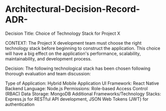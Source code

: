 # Architectural-Decision-Record-ADR-

Decision Title: Choice of Technology Stack for Project X

CONTEXT:
The Project X development team must choose the right technology stack before beginning to construct the application. This choice will have a big effect on the application's performance, scalability, maintainability, and development process.

Decision:
The following technological stack has been chosen following thorough evaluation and team discussion:

Type of Application: Hybrid Mobile Application
UI Framework: React Native
Backend Language: Node.js
Permissions: Role-based Access Control (RBAC)
Data Storage: MongoDB
Additional Frameworks/Technology Stacks: Express.js for RESTful API development, JSON Web Tokens (JWT) for authentication
